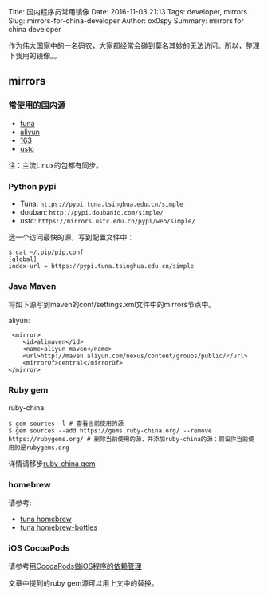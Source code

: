 Title: 国内程序员常用镜像
Date: 2016-11-03 21:13
Tags: developer, mirrors
Slug: mirrors-for-china-developer
Author: ox0spy
Summary: mirrors for china developer

作为伟大国家中的一名码农，大家都经常会碰到莫名其妙的无法访问。所以，整理下我用的镜像。。

## mirrors

### 常使用的国内源

- [tuna](https://mirrors.tuna.tsinghua.edu.cn/)
- [aliyun](http://mirrors.aliyun.com/)
- [163](http://mirrors.163.com/)
- [ustc](https://mirrors.ustc.edu.cn/)

注：主流Linux的包都有同步。

### Python pypi

- Tuna: `https://pypi.tuna.tsinghua.edu.cn/simple`
- douban: `http://pypi.doubanio.com/simple/`
- ustc: `https://mirrors.ustc.edu.cn/pypi/web/simple/`

选一个访问最快的源，写到配置文件中：

    $ cat ~/.pip/pip.conf
    [global]
    index-url = https://pypi.tuna.tsinghua.edu.cn/simple

### Java Maven

将如下源写到maven的conf/settings.xml文件中的mirrors节点中。

aliyun:

	 <mirror>
      	<id>alimaven</id>
      	<name>aliyun maven</name>
      	<url>http://maven.aliyun.com/nexus/content/groups/public/</url>
      	<mirrorOf>central</mirrorOf>
	</mirror>

### Ruby gem

ruby-china:

	$ gem sources -l # 查看当前使用的源
	$ gem sources --add https://gems.ruby-china.org/ --remove https://rubygems.org/ # 删除当前使用的源，并添加ruby-china的源；假设你当前使用的是rubygems.org

详情请移步[ruby-china gem](https://gems.ruby-china.org/)

### homebrew

请参考:

- [tuna homebrew](https://mirrors.tuna.tsinghua.edu.cn/help/homebrew/)
- [tuna homebrew-bottles](https://mirrors.tuna.tsinghua.edu.cn/help/homebrew-bottles/)

### iOS CocoaPods

请参考[用CocoaPods做iOS程序的依赖管理](http://blog.devtang.com/2014/05/25/use-cocoapod-to-manage-ios-lib-dependency/)

文章中提到的ruby gem源可以用上文中的替换。
